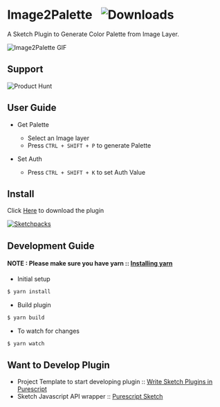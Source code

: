 # Image2Palette &nbsp; ![Downloads](https://img.shields.io/github/downloads/iarthstar/image2palette/total?style=social)

A Sketch Plugin to Generate Color Palette from Image Layer.

![Image2Palette GIF](https://i.imgur.com/A4PdUvV.gif)

## Support 

![Product Hunt](https://api.producthunt.com/widgets/embed-image/v1/featured.svg?post_id=170502&theme=dark)

## User Guide

* Get Palette
    * Select an Image layer
    * Press `CTRL + SHIFT + P` to generate Palette

* Set Auth
    * Press `CTRL + SHIFT + K` to set Auth Value

## Install

Click [Here](https://github.com/iarthstar/Image2Palette/releases/download/v0.3.1/Image2Palette.sketchplugin.zip) to download the plugin

[![Sketchpacks](https://sketchpacks-com.s3.amazonaws.com/assets/badges/sketchpacks-badge-install.png "Install Image2Palette using SKETCHPACKS")](https://sketchpacks.com/iarthstar/Image2Palette/install)

## Development Guide

#### NOTE : Please make sure you have yarn :: [Installing yarn](https://yarnpkg.com/en/docs/install)

* Initial setup

```bash
$ yarn install
```

* Build plugin

```bash
$ yarn build
```

* To watch for changes

```bash
$ yarn watch
```

## Want to Develop Plugin

* Project Template to start developing plugin :: [Write Sketch Plugins in Purescript](https://github.com/iarthstar/purs-skpm)
* Sketch Javascript API wrapper :: [Purescript Sketch](https://github.com/iarthstar/purescript-sketch)